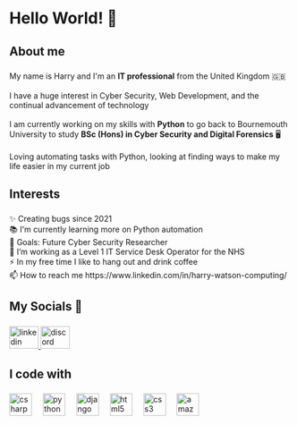 <h1 align="left">Hello World! 👋</h1>

###

###

<h2 align="left">About me</h2>

###

<p align="left">My name is Harry and I'm an <b>IT professional</b> from the United Kingdom 🇬🇧<br><br>I have a huge interest in Cyber Security, Web Development, and the continual advancement of technology<br><br>I am currently working on my skills with <b>Python</b> to go back to Bournemouth University to study <b>BSc (Hons) in Cyber Security and Digital Forensics</b> 🖥️<br><br>Loving automating tasks with Python, looking at finding ways to make my life easier in my current job</p>

###

<h2 align="left">Interests</h2>

###

<p align="left">✨ Creating bugs since 2021<br>📚 I'm currently learning more on Python automation<br>🎯 Goals: Future Cyber Security Researcher<br>🔭 I’m working as a Level 1 IT Service Desk Operator for the NHS<br>⚡ In my free time I like to hang out and drink coffee<br>📫 How to reach me https://www.linkedin.com/in/harry-watson-computing/</p>

###

<h2 align="left">My Socials 💬</h2>

###

<div align="left">
  <a href="https://www.linkedin.com/in/harry-watson-computing/" target="_blank">
    <img src="https://raw.githubusercontent.com/maurodesouza/profile-readme-generator/master/src/assets/icons/social/linkedin/default.svg" width="52" height="40" alt="linkedin logo"  />
  </a>
  <a href="https://discord.com/users/Beebop__#8913" target="_blank">
  <img src="https://raw.githubusercontent.com/maurodesouza/profile-readme-generator/master/src/assets/icons/social/discord/default.svg" width="52" height="40" alt="discord logo"  />
  </a>
</div>

###

<h2 align="left">I code with</h2>

###

<div align="left">
  <img src="https://cdn.jsdelivr.net/gh/devicons/devicon/icons/csharp/csharp-original.svg" height="40" alt="csharp logo"  />
  <img width="12" />
  <img src="https://cdn.jsdelivr.net/gh/devicons/devicon/icons/python/python-original.svg" height="40" alt="python logo"  />
  <img width="12" />
  <img src="https://cdn.jsdelivr.net/gh/devicons/devicon/icons/django/django-plain.svg" height="40" alt="django logo"  />
  <img width="12" />
  <img src="https://cdn.jsdelivr.net/gh/devicons/devicon/icons/html5/html5-original.svg" height="40" alt="html5 logo"  />
  <img width="12" />
  <img src="https://cdn.jsdelivr.net/gh/devicons/devicon/icons/css3/css3-original.svg" height="40" alt="css3 logo"  />
  <img width="12" />
  <img src="https://cdn.jsdelivr.net/gh/devicons/devicon/icons/amazonwebservices/amazonwebservices-line-wordmark.svg" height="40" alt="amazonwebservices logo"  />
</div>

###
